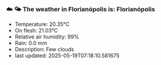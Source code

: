 ### ☁️ 🌤️  The weather in Florianópolis is: Florianópolis

- Temperature: 20.35°C
- On flesh: 21.03°C
- Relative air humidity: 99%
- Rain: 0.0 mm
- Description: Few clouds
- last updated: 2025-05-19T07:18:10.581675
